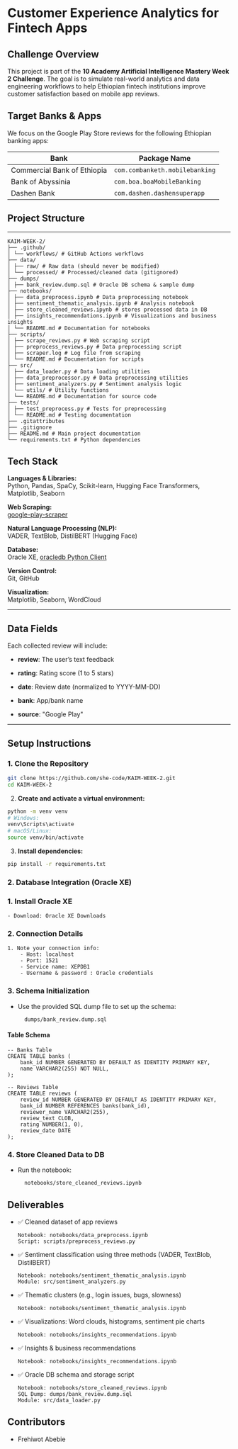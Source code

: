 # Customer Experience Analytics for Fintech Apps

## Challenge Overview

This project is part of the **10 Academy Artificial Intelligence Mastery Week 2 Challenge**. The goal is to simulate real-world analytics and data engineering workflows to help Ethiopian fintech institutions improve customer satisfaction based on mobile app reviews.

## Target Banks & Apps
We focus on the Google Play Store reviews for the following Ethiopian banking apps:

| Bank                        | Package Name                        |
|-----------------------------|--------------------------------------|
| Commercial Bank of Ethiopia | `com.combanketh.mobilebanking`      |
| Bank of Abyssinia           | `com.boa.boaMobileBanking`          |
| Dashen Bank                 | `com.dashen.dashensuperapp`         |

## Project Structure

---
```
KAIM-WEEK-2/
├── .github/
│ └── workflows/ # GitHub Actions workflows
├── data/
│ ├── raw/ # Raw data (should never be modified)
│ └── processed/ # Processed/cleaned data (gitignored)
├── dumps/
│ ├── bank_review.dump.sql # Oracle DB schema & sample dump
├── notebooks/
│ ├── data_preprocess.ipynb # Data preprocessing notebook
│ ├── sentiment_thematic_analysis.ipynb # Analysis notebook
│ ├── store_cleaned_reviews.ipynb # stores processed data in DB
│ ├── insights_recommendations.ipynb # Visualizations and business insights
│ └── README.md # Documentation for notebooks
├── scripts/
│ ├── scrape_reviews.py # Web scraping script
│ ├── preprocess_reviews.py # Data preprocessing script
│ ├── scraper.log # Log file from scraping
│ └── README.md # Documentation for scripts
├── src/
│ ├── data_loader.py # Data loading utilities
│ ├── data_preprocessor.py # Data preprocessing utilities
│ ├── sentiment_analyzers.py # Sentiment analysis logic
│ └── utils/ # Utility functions
│ └── README.md # Documentation for source code
├── tests/
│ ├── test_preprocess.py # Tests for preprocessing
│ └── README.md # Testing documentation
├── .gitattributes
├── .gitignore
├── README.md # Main project documentation
└── requirements.txt # Python dependencies
```
## Tech Stack

**Languages & Libraries:**  
Python, Pandas, SpaCy, Scikit-learn, Hugging Face Transformers, Matplotlib, Seaborn

**Web Scraping:**  
[google-play-scraper](https://pypi.org/project/google-play-scraper/)

**Natural Language Processing (NLP):**  
VADER, TextBlob, DistilBERT (Hugging Face)

**Database:**  
Oracle XE, [oracledb Python Client](https://python-oracledb.readthedocs.io/en/latest/)

**Version Control:**  
Git, GitHub

**Visualization:**  
Matplotlib, Seaborn, WordCloud

---
## Data Fields

Each collected review will include:

- **review**: The user’s text feedback

- **rating**: Rating score (1 to 5 stars)

- **date**: Review date (normalized to YYYY-MM-DD)

- **bank**: App/bank name

- **source**: "Google Play"
---

## Setup Instructions

### 1. Clone the Repository

```bash
git clone https://github.com/she-code/KAIM-WEEK-2.git
cd KAIM-WEEK-2
```

2. **Create and activate a virtual environment:**

```bash
python -m venv venv
# Windows:
venv\Scripts\activate
# macOS/Linux:
source venv/bin/activate
```
3. **Install dependencies:**

```bash
pip install -r requirements.txt

```

### 2. Database Integration (Oracle XE)
   
### 1. Install Oracle XE

    - Download: Oracle XE Downloads

### 2. Connection Details
   
    1. Note your connection info:
        - Host: localhost
        - Port: 1521
        - Service name: XEPDB1
        - Username & password : Oracle credentials

### 3. Schema Initialization
- Use the provided SQL dump file to set up the schema:
  
        dumps/bank_review.dump.sql

#### Table Schema
```
-- Banks Table
CREATE TABLE banks (
    bank_id NUMBER GENERATED BY DEFAULT AS IDENTITY PRIMARY KEY,
    name VARCHAR2(255) NOT NULL,
);

-- Reviews Table
CREATE TABLE reviews (
    review_id NUMBER GENERATED BY DEFAULT AS IDENTITY PRIMARY KEY,
    bank_id NUMBER REFERENCES banks(bank_id),
    reviewer_name VARCHAR2(255),
    review_text CLOB,
    rating NUMBER(1, 0),
    review_date DATE
);

```
### 4. Store Cleaned Data to DB

- Run the notebook:

        notebooks/store_cleaned_reviews.ipynb

## Deliverables
- ✅ Cleaned dataset of app reviews

      Notebook: notebooks/data_preprocess.ipynb
      Script: scripts/preprocess_reviews.py

- ✅ Sentiment classification using three methods (VADER, TextBlob, DistilBERT)

      Notebook: notebooks/sentiment_thematic_analysis.ipynb
      Module: src/sentiment_analyzers.py

- ✅ Thematic clusters (e.g., login issues, bugs, slowness)

      Notebook: notebooks/sentiment_thematic_analysis.ipynb

- ✅ Visualizations: Word clouds, histograms, sentiment pie charts

      Notebook: notebooks/insights_recommendations.ipynb

- ✅ Insights & business recommendations

      Notebook: notebooks/insights_recommendations.ipynb

- ✅ Oracle DB schema and storage script

      Notebook: notebooks/store_cleaned_reviews.ipynb
      SQL Dump: dumps/bank_review.dump.sql
      Module: src/data_loader.py

## Contributors
- Frehiwot Abebie
